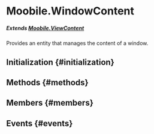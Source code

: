 Moobile.WindowContent
================================================================================

##### Extends [Moobile.ViewContent](View/ViewContent.md)

Provides an entity that manages the content of a window.

Initialization {#initialization}
--------------------------------------------------------------------------------

Methods {#methods}
--------------------------------------------------------------------------------


Members {#members}
--------------------------------------------------------------------------------


Events {#events}
--------------------------------------------------------------------------------
